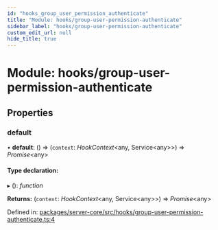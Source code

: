 ```yaml
---
id: "hooks_group_user_permission_authenticate"
title: "Module: hooks/group-user-permission-authenticate"
sidebar_label: "hooks/group-user-permission-authenticate"
custom_edit_url: null
hide_title: true
---
```


# Module: hooks/group-user-permission-authenticate

## Properties

### default

• **default**: () => (`context`: *HookContext*<any, Service<any\>\>) => *Promise*<any\>

#### Type declaration:

▸ (): *function*

**Returns:** (`context`: *HookContext*<any, Service<any\>\>) => *Promise*<any\>

Defined in: [packages/server-core/src/hooks/group-user-permission-authenticate.ts:4](https://github.com/xr3ngine/xr3ngine/blob/716a06460/packages/server-core/src/hooks/group-user-permission-authenticate.ts#L4)
